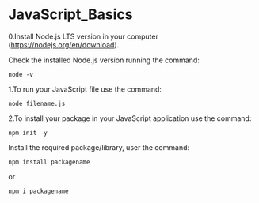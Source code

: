 # JavaScript_Basics

0.Install Node.js LTS version in your computer (https://nodejs.org/en/download).

Check the installed Node.js version running the command:
```
node -v
```
1.To run your JavaScript file use the command:
```
node filename.js
```

2.To install your package in your JavaScript application use the command: 

```
npm init -y
```

Install the required package/library, user the command:

```
npm install packagename
```
or
```
npm i packagename
```
